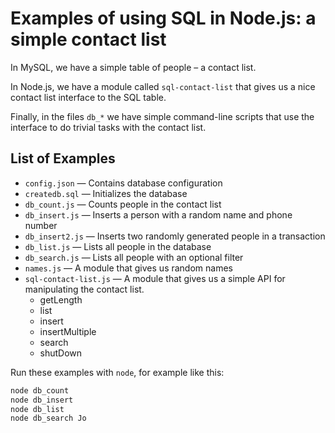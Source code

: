 # Examples of using SQL in Node.js: a simple contact list

In MySQL, we have a simple table of people – a contact list.

In Node.js, we have a module called `sql-contact-list` that gives us
a nice contact list interface to the SQL table.

Finally, in the files `db_*` we have simple command-line scripts that
use the interface to do trivial tasks with the contact list.

## List of Examples

* `config.json` — Contains database configuration
* `createdb.sql` — Initializes the database
* `db_count.js` — Counts people in the contact list
* `db_insert.js` — Inserts a person with a random name and phone number
* `db_insert2.js` — Inserts two randomly generated people in a transaction
* `db_list.js` — Lists all people in the database
* `db_search.js` — Lists all people with an optional filter
* `names.js` — A module that gives us random names
* `sql-contact-list.js` — A module that gives us a simple API for manipulating the contact list.
  * getLength
  * list
  * insert
  * insertMultiple
  * search
  * shutDown

Run these examples with `node`, for example like this:

```bash
node db_count
node db_insert
node db_list
node db_search Jo
```
